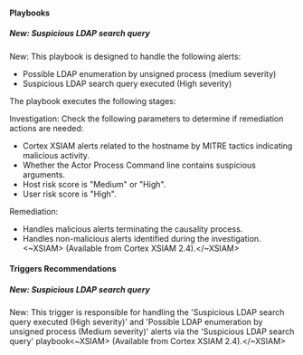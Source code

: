 
#### Playbooks

##### New: Suspicious LDAP search query

New: This playbook is designed to handle the following alerts:    
- Possible LDAP enumeration by unsigned process (medium severity)
- Suspicious LDAP search query executed (High severity)

The playbook executes the following stages:

Investigation:
Check the following parameters to determine if remediation actions are needed:
- Cortex XSIAM alerts related to the hostname by MITRE tactics indicating malicious activity.
- Whether the Actor Process Command line contains suspicious arguments.
- Host risk score is "Medium" or "High".
- User risk score is "High".

Remediation:
- Handles malicious alerts terminating the causality process.
- Handles non-malicious alerts identified during the investigation.<~XSIAM> (Available from Cortex XSIAM 2.4).</~XSIAM>


#### Triggers Recommendations

##### New: Suspicious LDAP search query

New: This trigger is responsible for handling the 'Suspicious LDAP search query executed (High severity)' and 'Possible LDAP enumeration by unsigned process (Medium severity)' alerts via the 'Suspicious LDAP search query' playbook<~XSIAM> (Available from Cortex XSIAM 2.4).</~XSIAM>
